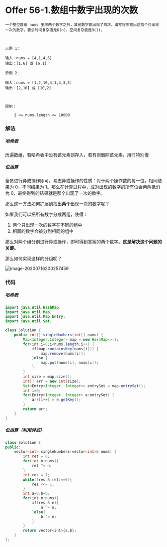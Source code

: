 # Offer 56-1.数组中数字出现的次数

```
一个整型数组 nums 里除两个数字之外，其他数字都出现了两次。请写程序找出这两个只出现一次的数字。要求时间复杂度是O(n)，空间复杂度是O(1)。

 

示例 1：

输入：nums = [4,1,4,6]
输出：[1,6] 或 [6,1]

示例 2：

输入：nums = [1,2,10,4,1,4,3,3]
输出：[2,10] 或 [10,2]

 

限制：

    2 <= nums.length <= 10000
```

### 解法

##### 哈希表

历遍数组，若哈希表中没有该元素则存入，若有则删除该元素，用时特别慢

##### 位运算

全员进行异或操作即可。考虑异或操作的性质：对于两个操作数的每一位，相同结果为 0，不同结果为 1。那么在计算过程中，成对出现的数字的所有位会两两抵消为 0，最终得到的结果就是那个出现了一次的数字。

那么这一方法如何扩展到找出**两个**出现一次的数字呢？

如果我们可以把所有数字分成两组，使得：

1. 两个只出现一次的数字在不同的组中
2. 相同的数字会被分到相同的组中

那么对两个组分别进行异或操作，即可得到答案的两个数字。**这是解决这个问题的关键。**

那么如何实现这样的分组呢？

![image-20200716200257459](C:\Users\25454\AppData\Roaming\Typora\typora-user-images\image-20200716200257459.png)

### 代码

##### 哈希表

```java
import java.util.HashMap;
import java.util.Map;
import java.util.Map.Entry;
import java.util.Set;

class Solution {
    public int[] singleNumbers(int[] nums) {
    	Map<Integer,Integer> map = new HashMap<>();
    	for(int i=0;i<nums.length;i++) {
    		if(map.containsKey(nums[i])) {
    			map.remove(nums[i]);
    		}else {
    			map.put(nums[i], nums[i]);
    		}
    	}
    	int size = map.size();
    	int[] arr = new int[size];
    	Set<Entry<Integer, Integer>> entrySet = map.entrySet();
    	int i=0;
    	for(Entry<Integer, Integer> e:entrySet) {
    		arr[i++] = e.getKey();
    	}	
    	return arr;
    }
}
```

##### 位运算（利用异或）

```c++
class Solution {
public:
    vector<int> singleNumbers(vector<int>& nums) {
        int ret = 0;
        for(int n:nums){
            ret ^= n;
        }
        int res = 1;
        while((res & ret)==0){
            res <<= 1;
        }
        int a=0,b=0;
        for(int n:nums){
            if(res & n){
                a ^= n;
            }else{
                b ^= n;
            }
        }
        return vector<int>{a,b};
    }
};
```

